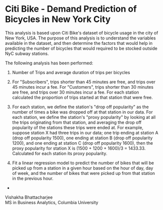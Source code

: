 # Citi Bike - Demand Prediction of Bicycles in New York City

This analysis is based upon Citi Bike's dataset of bicycle usage in the city of New York, USA. The purpose of this analysis is to understand the variables available in the dataset, and then determine the factors that would help in predicting the number of bicycles that would required to be stocked outside NyC subway stations. 

The following analysis has been performed:

1. Number of Trips and average duration of trips per bicycles

2. For "Subscribers", trips shorter than 45 minutes are free, and trips over 45 minutes incur a fee. For "Customers", trips shorter than 30 minutes are free, and trips over 30 minutes incur a fee. For each station calculated the proportion of trips started at that station that were free.

3. For each station, we define the station's "drop off popularity" as the number of times a bike was dropped off at that station in our data. For each station, we define the station's "proxy popularity" by looking at all the trips originating from that station, and averaging the drop off popularity of the stations these trips were ended at. For example, suppose station X had three trips in our data; one trip ending at station A (drop off popularity 1500), one ending at station B (drop off popularity 1200), and one ending at station C (drop off popularity 1600), then the proxy popularity for station X is (1500 + 1200 + 1600)/3 = 1433.33. Calculated for each station its proxy popularity.

4. Fit a linear regression model to predict the number of bikes that will be picked up from a station in a given hour based on the hour of day, day of week, and the number of bikes that were picked up from that station in the previous hour.

-
Vishakha Bhattacharjee</br>
MS in Business Analytics, Columbia University
